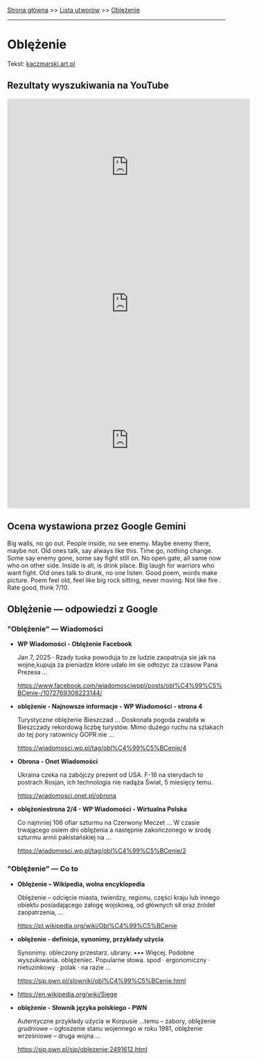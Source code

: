 [Strona główna](../index.md) >> [Lista utworów](../list.md) >> [Oblężenie](366.md)

---

# Oblężenie

Tekst: [kaczmarski.art.pl](https://www.kaczmarski.art.pl/tworczosc/wiersze/oblezenie/)

## Rezultaty wyszukiwania na YouTube

<iframe width="560" height="315" src="https://www.youtube.com/embed/59iOpirD5wA?si=IdontcarewhotheIRSsendsImnotpayingtaxes" title="YouTube video player" frameborder="0" allow="accelerometer; autoplay; clipboard-write; encrypted-media; gyroscope; picture-in-picture; web-share" referrerpolicy="strict-origin-when-cross-origin" allowfullscreen></iframe>

<iframe width="560" height="315" src="https://www.youtube.com/embed/NTNcxGVgn9I?si=IdontcarewhotheIRSsendsImnotpayingtaxes" title="YouTube video player" frameborder="0" allow="accelerometer; autoplay; clipboard-write; encrypted-media; gyroscope; picture-in-picture; web-share" referrerpolicy="strict-origin-when-cross-origin" allowfullscreen></iframe>

<iframe width="560" height="315" src="https://www.youtube.com/embed/1UIzl4_SFp4?si=IdontcarewhotheIRSsendsImnotpayingtaxes" title="YouTube video player" frameborder="0" allow="accelerometer; autoplay; clipboard-write; encrypted-media; gyroscope; picture-in-picture; web-share" referrerpolicy="strict-origin-when-cross-origin" allowfullscreen></iframe>

## Ocena wystawiona przez Google Gemini

Big walls, no go out. People inside, no see enemy. Maybe enemy there, maybe not. Old ones talk, say always like this. 
Time go, nothing change. Some say enemy gone, some say fight still on. No open gate, all same now who on other side.
Inside is all, is drink place. Big laugh for warriors who want fight. Old ones talk to drunk, no one listen. Good poem, words make picture.
Poem feel old, feel like big rock sitting, never moving. Not like fire . Rate good, think 7/10.


## Oblężenie — odpowiedzi z Google

### "Oblężenie" — Wiadomości

- **WP Wiadomości - Oblężenie  Facebook**

    Jan 7, 2025  ·  Rzady tuska powoduja to ze ludzie zaopatruja sie jak na wojne,kupuja za pieniadze ktore udało im sie odłozyc za czasow Pana Prezesa ... 

   <https://www.facebook.com/wiadomosciwppl/posts/obl%C4%99%C5%BCenie-/1072769308223144/>
- **oblężenie - Najnowsze informacje - WP Wiadomości - strona 4**

    Turystyczne oblężenie Bieszczad ... Doskonała pogoda zwabiła w Bieszczady rekordową liczbę turystów. Mimo dużego ruchu na szlakach do tej pory ratownicy GOPR nie ... 

   <https://wiadomosci.wp.pl/tag/obl%C4%99%C5%BCenie/4>
- **Obrona - Onet Wiadomości**

    Ukraina czeka na zabójczy prezent od USA. F-16 na sterydach to postrach Rosjan, ich technologia nie nadąża Świat, 5 miesięcy temu. 

   <https://wiadomosci.onet.pl/obrona>
- **oblężeniestrona 2/4 - WP Wiadomości - Wirtualna Polska**

    Co najmniej 106 ofiar szturmu na Czerwony Meczet ... W czasie trwającego osiem dni oblężenia a następnie zakończonego w środę szturmu armii pakistańskiej na ... 

   <https://wiadomosci.wp.pl/tag/obl%C4%99%C5%BCenie/2>

### "Oblężenie" — Co to

- **Oblężenie – Wikipedia, wolna encyklopedia**

    Oblężenie – odcięcie miasta, twierdzy, regionu, części kraju lub innego obiektu posiadającego załogę wojskową, od głównych sił oraz źródeł zaopatrzenia, ... 

   <https://pl.wikipedia.org/wiki/Obl%C4%99%C5%BCenie>
- **oblężenie - definicja, synonimy, przykłady użycia**

    Synonimy. obleczony przestarz. ubrany. ••• Więcej. Podobne wyszukiwania. oblężeniec. Popularne słowa. spod · ergonomiczny · nietuzinkowy · polak · na razie ... 

   <https://sjp.pwn.pl/slowniki/obl%C4%99%C5%BCenie.html>
- <https://en.wikipedia.org/wiki/Siege>
- **oblężenie - Słownik języka polskiego - PWN**

    Autentyczne przykłady użycia w Korpusie …temu – zabory, oblężenie grudniowe – ogłoszenie stanu wojennego w roku 1981, oblężenie wrześniowe – druga wojna ... 

   <https://sjp.pwn.pl/sjp/oblezenie;2491612.html>

